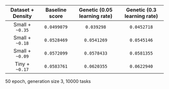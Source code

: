 
|Dataset + Density|Baseline score|Genetic (0.05 learning rate)|Genetic (0.3 learning rate)|
|:-----:|:---------:|:---------:|:---------:|
|Small + `~0.35`|`0.0499079`|`0.039298` |`0.0452718`|
|Small + `~0.18`|`0.0528469`|`0.0541269`|`0.0545146`|
|Small + `~0.09`|`0.0572099`|`0.0578433`|`0.0581355`|
|Tiny  + `~0.17`|`0.0583761`|`0.0620355`|`0.0622940`|

50 epoch, generation size 3, 10000 tasks
